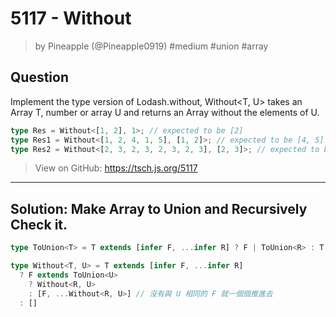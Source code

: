 # 5117 - Without
> by Pineapple (@Pineapple0919) #medium #union #array

## Question

Implement the type version of Lodash.without, Without<T, U> takes an Array T, number or array U and returns an Array without the elements of U.

```ts
type Res = Without<[1, 2], 1>; // expected to be [2]
type Res1 = Without<[1, 2, 4, 1, 5], [1, 2]>; // expected to be [4, 5]
type Res2 = Without<[2, 3, 2, 3, 2, 3, 2, 3], [2, 3]>; // expected to be []
```

> View on GitHub: https://tsch.js.org/5117

---

## Solution: Make Array to Union and Recursively Check it.
```ts
type ToUnion<T> = T extends [infer F, ...infer R] ? F | ToUnion<R> : T

type Without<T, U> = T extends [infer F, ...infer R]
  ? F extends ToUnion<U>
    ? Without<R, U>
    : [F, ...Without<R, U>] // 沒有與 U 相同的 F 就一個個推進去
  : []
```

